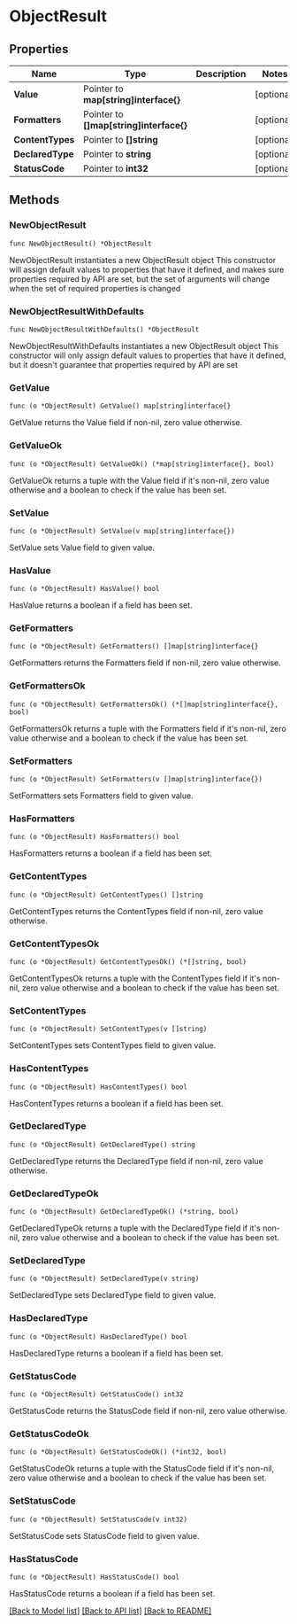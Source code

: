 # ObjectResult

## Properties

Name | Type | Description | Notes
------------ | ------------- | ------------- | -------------
**Value** | Pointer to **map[string]interface{}** |  | [optional] 
**Formatters** | Pointer to **[]map[string]interface{}** |  | [optional] 
**ContentTypes** | Pointer to **[]string** |  | [optional] 
**DeclaredType** | Pointer to **string** |  | [optional] 
**StatusCode** | Pointer to **int32** |  | [optional] 

## Methods

### NewObjectResult

`func NewObjectResult() *ObjectResult`

NewObjectResult instantiates a new ObjectResult object
This constructor will assign default values to properties that have it defined,
and makes sure properties required by API are set, but the set of arguments
will change when the set of required properties is changed

### NewObjectResultWithDefaults

`func NewObjectResultWithDefaults() *ObjectResult`

NewObjectResultWithDefaults instantiates a new ObjectResult object
This constructor will only assign default values to properties that have it defined,
but it doesn't guarantee that properties required by API are set

### GetValue

`func (o *ObjectResult) GetValue() map[string]interface{}`

GetValue returns the Value field if non-nil, zero value otherwise.

### GetValueOk

`func (o *ObjectResult) GetValueOk() (*map[string]interface{}, bool)`

GetValueOk returns a tuple with the Value field if it's non-nil, zero value otherwise
and a boolean to check if the value has been set.

### SetValue

`func (o *ObjectResult) SetValue(v map[string]interface{})`

SetValue sets Value field to given value.

### HasValue

`func (o *ObjectResult) HasValue() bool`

HasValue returns a boolean if a field has been set.

### GetFormatters

`func (o *ObjectResult) GetFormatters() []map[string]interface{}`

GetFormatters returns the Formatters field if non-nil, zero value otherwise.

### GetFormattersOk

`func (o *ObjectResult) GetFormattersOk() (*[]map[string]interface{}, bool)`

GetFormattersOk returns a tuple with the Formatters field if it's non-nil, zero value otherwise
and a boolean to check if the value has been set.

### SetFormatters

`func (o *ObjectResult) SetFormatters(v []map[string]interface{})`

SetFormatters sets Formatters field to given value.

### HasFormatters

`func (o *ObjectResult) HasFormatters() bool`

HasFormatters returns a boolean if a field has been set.

### GetContentTypes

`func (o *ObjectResult) GetContentTypes() []string`

GetContentTypes returns the ContentTypes field if non-nil, zero value otherwise.

### GetContentTypesOk

`func (o *ObjectResult) GetContentTypesOk() (*[]string, bool)`

GetContentTypesOk returns a tuple with the ContentTypes field if it's non-nil, zero value otherwise
and a boolean to check if the value has been set.

### SetContentTypes

`func (o *ObjectResult) SetContentTypes(v []string)`

SetContentTypes sets ContentTypes field to given value.

### HasContentTypes

`func (o *ObjectResult) HasContentTypes() bool`

HasContentTypes returns a boolean if a field has been set.

### GetDeclaredType

`func (o *ObjectResult) GetDeclaredType() string`

GetDeclaredType returns the DeclaredType field if non-nil, zero value otherwise.

### GetDeclaredTypeOk

`func (o *ObjectResult) GetDeclaredTypeOk() (*string, bool)`

GetDeclaredTypeOk returns a tuple with the DeclaredType field if it's non-nil, zero value otherwise
and a boolean to check if the value has been set.

### SetDeclaredType

`func (o *ObjectResult) SetDeclaredType(v string)`

SetDeclaredType sets DeclaredType field to given value.

### HasDeclaredType

`func (o *ObjectResult) HasDeclaredType() bool`

HasDeclaredType returns a boolean if a field has been set.

### GetStatusCode

`func (o *ObjectResult) GetStatusCode() int32`

GetStatusCode returns the StatusCode field if non-nil, zero value otherwise.

### GetStatusCodeOk

`func (o *ObjectResult) GetStatusCodeOk() (*int32, bool)`

GetStatusCodeOk returns a tuple with the StatusCode field if it's non-nil, zero value otherwise
and a boolean to check if the value has been set.

### SetStatusCode

`func (o *ObjectResult) SetStatusCode(v int32)`

SetStatusCode sets StatusCode field to given value.

### HasStatusCode

`func (o *ObjectResult) HasStatusCode() bool`

HasStatusCode returns a boolean if a field has been set.


[[Back to Model list]](../README.md#documentation-for-models) [[Back to API list]](../README.md#documentation-for-api-endpoints) [[Back to README]](../README.md)


